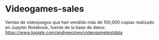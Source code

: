 # Videogames-sales
Ventas de videojuegos que han vendido más de 100,000 copias realizado en Jupyter Notebook, fuente de la base de datos:  https://www.kaggle.com/andrewolney/videogametestdata
